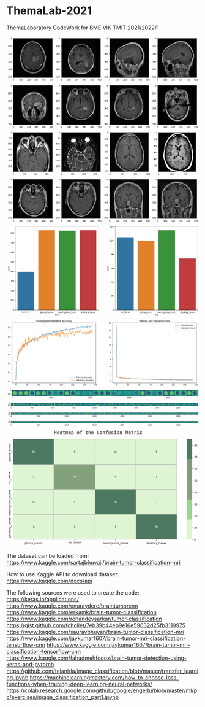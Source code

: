 # ThemaLab-2021
ThemaLaboratory CodeWork for BME VIK TMIT 2021/2022/1




![Plotting Data](https://github.com/LordNassel/ThemaLab-2021/blob/main/mriPictures.png)
![Distribution of Data](https://github.com/LordNassel/ThemaLab-2021/blob/main/bar.png)
![Training and Validation Results](https://github.com/LordNassel/ThemaLab-2021/blob/main/tariningValidation.png)
![NN Representation 1](https://github.com/LordNassel/ThemaLab-2021/blob/main/netFig1.png)
![NN Representation 2](https://github.com/LordNassel/ThemaLab-2021/blob/main/netFig2.png)
![NN Representation 3](https://github.com/LordNassel/ThemaLab-2021/blob/main/netFig3.png)
![NN Representation 4](https://github.com/LordNassel/ThemaLab-2021/blob/main/netFig4.png)
![Heatmap of the Confusion Matrix](https://github.com/LordNassel/ThemaLab-2021/blob/main/confusionMatrix.png)

The dataset can be loaded from:
https://www.kaggle.com/sartajbhuvaji/brain-tumor-classification-mri

How to use Kaggle API to download dataset:
https://www.kaggle.com/docs/api

The following sources were used to create the code:
https://keras.io/applications/
https://www.kaggle.com/onuraydere/braintumorcnn
https://www.kaggle.com/erkamk/brain-tumor-classification
https://www.kaggle.com/rohandeysarkar/tumor-classification
https://gist.github.com/fchollet/7eb39b44eb9e16e59632d25fb3119975
https://www.kaggle.com/sauravbhuyan/brain-tumor-classification-mri
https://www.kaggle.com/jaykumar1607/brain-tumor-mri-classification-tensorflow-cnn
https://www.kaggle.com/jaykumar1607/brain-tumor-mri-classification-tensorflow-cnn
https://www.kaggle.com/fahadmehfoooz/brain-tumor-detection-using-keras-and-pytorch
https://github.com/tejanirla/image_classification/blob/master/transfer_learning.ipynb
https://machinelearningmastery.com/how-to-choose-loss-functions-when-training-deep-learning-neural-networks/
https://colab.research.google.com/github/google/engedu/blob/master/ml/pc/exercises/image_classification_part1.ipynb
